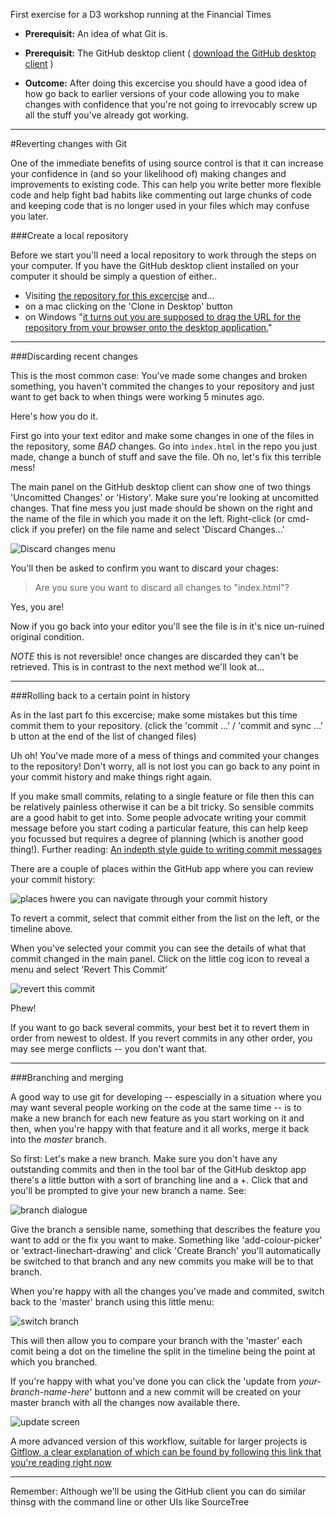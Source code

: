 First exercise for a D3 workshop running at the Financial Times

 * __Prerequisit:__ An idea of what Git is.
 * __Prerequisit:__ The GitHub desktop client ( [download the GitHub desktop client](https://desktop.github.com/) )

 * __Outcome:__ After doing this excercise you should have a good idea of how go back to earlier versions of your code allowing you to make changes with confidence that you're not going to irrevocably screw up all the stuff you've already got working.
 
---
#Reverting changes with Git

One of the immediate benefits of using source control is that it can increase your confidence in (and so your likelihood of) making changes and improvements to existing code. This can help you write better more flexible code and help fight bad habits like commenting out large chunks of code and keeping code that is no longer used in your files which may confuse you later.

###Create a local repository

Before we start you'll need a local repository to work through the steps on your computer. If you have the GitHub desktop client installed on your computer it should be simply a question of either..

 * Visiting [the repository for this excercise](https://github.com/tomgp/FT-workshop-EX1) and...
 * on a  mac clicking on the 'Clone in Desktop' button 
 * on Windows "[it turns out you are supposed to drag the URL for the repository from your browser onto the desktop application.](http://joe.blog.freemansoft.com/2014/04/github-clone-to-desktop-with-windows.html)"

---

###Discarding recent changes

This is the most common case: You've made some changes and broken something, you haven't commited the changes to your repository and just want to get back to when things were working 5 minutes ago.

Here's how you do it.

First go into your text editor and make some changes in one of the files in the repository, some *BAD* changes. Go into `index.html` in the repo you just made, change a bunch of stuff and save the file. Oh no, let's fix this terrible mess!

The main panel on the GitHub desktop client can show one of two things 'Uncomitted Changes' or 'History'. Make sure you're looking at uncomitted changes. That fine mess you just made should be shown on the right and the name of the file in which you made it on the left. Right-click (or cmd-click if you prefer) on the file name and select 'Discard Changes...'

![Discard changes menu](discard-changes.png)

You'll then be asked to confirm you want to discard your chages:

> Are you sure you want to discard all changes to "index.html"?

Yes, you are!

Now if you go back into your editor you'll see the file is in it's nice un-ruined original condition.

_NOTE_ this is not reversible! once changes are discarded they can't be retrieved. This is in contrast to the next method we'll look at...

---

###Rolling back to a certain point in history

As in the last part fo this excercise; make some mistakes but this time commit them to your repository. (click the 'commit ...' / 'commit and sync ...' b utton at the end of the list of changed files)

Uh oh! You've made more of a mess of things and commited your changes to the repository! Don't worry, all is not lost you can go back to any point in your commit history and make things right again.

If you make small commits, relating to a single feature or file then this can be relatively painless otherwise it can be a bit tricky. So sensible commits are a good habit to get into. Some people advocate writing your commit message before you start coding a particular feature, this can help keep you focussed but requires a degree of planning (which is another good thing!). Further reading: [An indepth style guide to writing commit messages](http://chris.beams.io/posts/git-commit/)

There are a couple of places within the GitHub app where you can review your commit history:

![places hwere you can navigate through your commit history](commit-history.png)

To revert a commit, select that commit either from the list on the left, or the timeline above.

When you've selected your commit you can see the details of what that commit changed in the main panel. Click on the little cog icon to reveal a menu and select 'Revert This Commit'

![revert this commit](revert-menu.png)

Phew!

If you want to go back several commits, your best bet it to revert them in order from newest to oldest. If you revert commits in any other order, you may see merge conflicts -- you don't want that.

---

###Branching and merging

A good way to use git for developing -- espescially in a situation where you may want several people working on the code at the same time -- is to make a new branch for each new feature as you start working on it and then, when you're happy with that feature and it all works, merge it back into the *master* branch.

So first: Let's make a new branch. Make sure you don't have any outstanding commits and then in the tool bar of the GitHub desktop app there's a little button with a sort of branching line and a +. Click that and you'll be prompted to give your new branch a name. See:

![branch dialogue](branch-dialogue.png)

Give the branch a sensible name, something that describes the feature you want to add or the fix you want to make. Something like 'add-colour-picker' or 'extract-linechart-drawing' and click 'Create Branch' you'll automatically be switched to that branch and any new commits you make will be to that branch. 

When you're happy with all the changes you've made and commited, switch back to the 'master' branch using this little menu:

![switch branch](switch-branch.png)

This will then allow you to compare your branch with the 'master' each comit being a dot on the timeline the split in the timeline being the point at which you branched. 

If you're happy with what you've done you can click the 'update from *your-branch-name-here*' buttonn and a new commit will be created on your master branch with all the changes now available there.

![update screen](update.png)

A more advanced version of this workflow, suitable for larger projects is [Gitflow, a clear explanation of which can be found by following this link that you're reading right now](https://www.atlassian.com/git/tutorials/comparing-workflows/gitflow-workflow/)

---
Remember: Although we'll be using the GitHub client you can do similar thinsg with the command line or other UIs like SourceTree